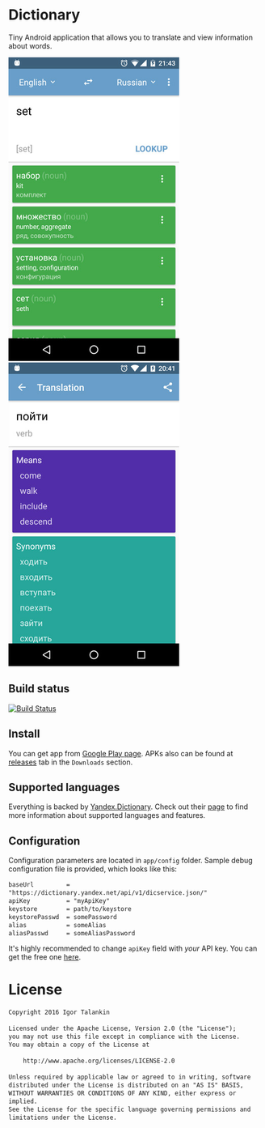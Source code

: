 # Dictionary #

Tiny Android application that allows you to translate and view information about words.

![Screen 1](/art/scr01.jpg)
![Screen 2](/art/scr02.jpg)

## Build status ##

[![Build Status](https://travis-ci.org/italankin/dictionary.svg?branch=master)](https://travis-ci.org/italankin/dictionary)

## Install ##

You can get app from [Google Play page](https://play.google.com/store/apps/details?id=com.italankin.dictionary). APKs also can be found at [releases](https://github.com/italankin/dictionary/releases) tab in the `Downloads` section.

## Supported languages ##

Everything is backed by [Yandex.Dictionary](https://tech.yandex.com/dictionary/). Check out their [page](https://tech.yandex.com/dictionary/doc/dg/concepts/api-overview-docpage/) to find more information about supported languages and features.

## Configuration ##

Configuration parameters are located in `app/config` folder. Sample debug configuration file is provided, which looks like this:
```properties
baseUrl         = "https://dictionary.yandex.net/api/v1/dicservice.json/"
apiKey          = "myApiKey"
keystore        = path/to/keystore
keystorePasswd  = somePassword
alias           = someAlias
aliasPasswd     = someAliasPassword
```
It's highly recommended to change `apiKey` field with _your_ API key. You can get the free one [here](https://tech.yandex.com/keys/get/?service=dict).

# License #

    Copyright 2016 Igor Talankin

    Licensed under the Apache License, Version 2.0 (the "License");
    you may not use this file except in compliance with the License.
    You may obtain a copy of the License at

        http://www.apache.org/licenses/LICENSE-2.0

    Unless required by applicable law or agreed to in writing, software
    distributed under the License is distributed on an "AS IS" BASIS,
    WITHOUT WARRANTIES OR CONDITIONS OF ANY KIND, either express or implied.
    See the License for the specific language governing permissions and
    limitations under the License.